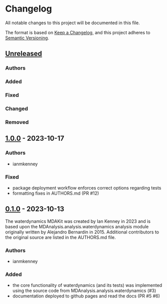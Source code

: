 # Changelog
All notable changes to this project will be documented in this file.

The format is based on [Keep a Changelog](https://keepachangelog.com/en/1.0.0/),
and this project adheres to [Semantic Versioning](https://semver.org/spec/v2.0.0.html).

<!--
The rules for this file:
  * entries are sorted newest-first.
  * summarize sets of changes - don't reproduce every git log comment here.
  * don't ever delete anything.
  * keep the format consistent:
    * do not use tabs but use spaces for formatting
    * 79 char width
    * YYYY-MM-DD date format (following ISO 8601)
  * accompany each entry with github issue/PR number (Issue #xyz)
-->

## [Unreleased]

### Authors

### Added

### Fixed

### Changed

### Removed

## [1.0.0] - 2023-10-17

### Authors
- ianmkenney

### Fixed
- package deployment workflow enforces correct options regarding tests
- formatting fixes in AUTHORS.md (PR #12)

## [0.1.0] - 2023-10-13

The waterdynamics MDAKit was created by Ian Kenney in 2023 and is based upon
the MDAnalysis.analysis.waterdynamics analysis module originally written by
Alejandro Bernardin in 2015. Additional contributors to the original source
are listed in the AUTHORS.md file.

### Authors
- ianmkenney

### Added
- the core functionality of waterdynamics (and its tests) was implemented
  using the source code from MDAnalysis.analysis.waterdynamics (#3)
- documentation deployed to github pages and read the docs (PR #5 #6)

[Unreleased]: https://github.com/MDAnalysis/waterdynamics/compare/1.0.0...HEAD
[1.0.0]: https://github.com/MDAnaylsis/waterdynamics/compare/0.1.0...1.0.0
[0.1.0]: https://github.com/MDAnalysis/waterdynamics/releases/tag/0.1.0